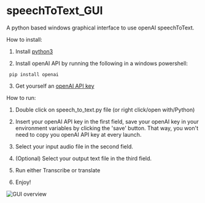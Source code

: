 # speechToText_GUI
A python based windows graphical interface to use openAI speechToText.

How to install: 

1) Install [python3](https://docs.python.org/fr/3/using/windows.html)
   
2) Install openAI API by running the following in a windows powershell:
```
 pip install openai
```

3) Get yourself an [openAI API key](https://help.openai.com/en/articles/4936850-where-do-i-find-my-secret-api-key)

How to run: 

1) Double click on speech_to_text.py file (or right click/open with/Python)

2) Insert your openAI API key in the first field, save your openAI key in your environment variables by clicking the 'save' button. That way, you won't need to copy you openAI API key at every launch. 

3) Select your input audio file in the second field. 

4) (Optional) Select your output text file in the third field. 

5) Run either Transcribe or translate

6) Enjoy!

![GUI overview](./images/gui_overview.png)
